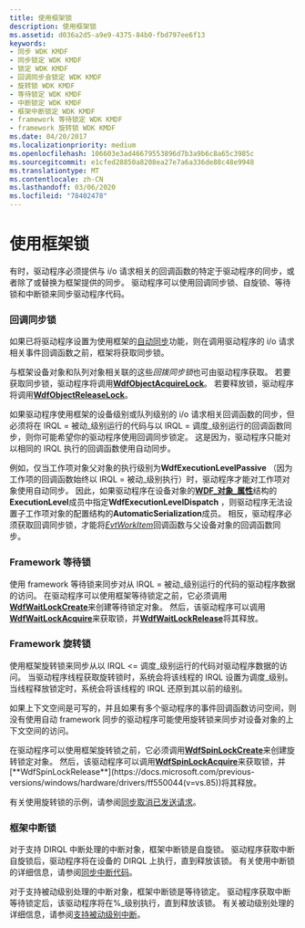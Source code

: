 ```yaml
---
title: 使用框架锁
description: 使用框架锁
ms.assetid: d036a2d5-a9e9-4375-84b0-fbd797ee6f13
keywords:
- 同步 WDK KMDF
- 同步锁定 WDK KMDF
- 锁定 WDK KMDF
- 回调同步会锁定 WDK KMDF
- 旋转锁 WDK KMDF
- 等待锁定 WDK KMDF
- 中断锁定 WDK KMDF
- 框架中断锁定 WDK KMDF
- framework 等待锁定 WDK KMDF
- framework 旋转锁 WDK KMDF
ms.date: 04/20/2017
ms.localizationpriority: medium
ms.openlocfilehash: 106603e3ad46679553896d7b3a9b6c8a65c3985c
ms.sourcegitcommit: e1cfed28850a8208ea27e7a6a336de88c48e9948
ms.translationtype: MT
ms.contentlocale: zh-CN
ms.lasthandoff: 03/06/2020
ms.locfileid: "78402478"
---
```

# <a name="using-framework-locks"></a>使用框架锁


有时，驱动程序必须提供与 i/o 请求相关的回调函数的特定于驱动程序的同步，或者除了或替换为框架提供的同步。 驱动程序可以使用回调同步锁、自旋锁、等待锁和中断锁来同步驱动程序代码。

### <a name="callback-synchronization-locks"></a>回调同步锁

如果已将驱动程序设置为使用框架的[自动同步](using-automatic-synchronization.md)功能，则在调用驱动程序的 i/o 请求相关事件回调函数之前，框架将获取同步锁。

与框架设备对象和队列对象相关联的这些*回拨同步锁*也可由驱动程序获取。 若要获取同步锁，驱动程序将调用[**WdfObjectAcquireLock**](https://msdn.microsoft.com/library/windows/hardware/ff548721)。 若要释放锁，驱动程序将调用[**WdfObjectReleaseLock**](https://msdn.microsoft.com/library/windows/hardware/ff548765)。

如果驱动程序使用框架的设备级别或队列级别的 i/o 请求相关回调函数的同步，但必须将在 IRQL = 被动\_级别运行的代码与以 IRQL = 调度\_级别运行的回调函数同步，则你可能希望你的驱动程序使用回调同步锁定。 这是因为，驱动程序只能对以相同的 IRQL 执行的回调函数使用自动同步。

例如，仅当工作项对象父对象的执行级别为**WdfExecutionLevelPassive** （因为工作项的回调函数始终以 IRQL = 被动\_级别执行）时，驱动程序才能对工作项对象使用自动同步。 因此，如果驱动程序在设备对象的[**WDF\_对象\_属性**](https://docs.microsoft.com/windows-hardware/drivers/ddi/wdfobject/ns-wdfobject-_wdf_object_attributes)结构的**ExecutionLevel**成员中指定**WdfExecutionLevelDispatch** ，则驱动程序无法设置子工作项对象的配置结构的**AutomaticSerialization**成员。 相反，驱动程序必须获取回调同步锁，才能将[*EvtWorkItem*](https://docs.microsoft.com/windows-hardware/drivers/ddi/wdfworkitem/nc-wdfworkitem-evt_wdf_workitem)回调函数与父设备对象的回调函数同步。

### <a name="framework-wait-locks"></a>Framework 等待锁

使用 framework 等待锁来同步对从 IRQL = 被动\_级别运行的代码的驱动程序数据的访问。 在驱动程序可以使用框架等待锁定之前，它必须调用[**WdfWaitLockCreate**](https://docs.microsoft.com/windows-hardware/drivers/ddi/wdfsync/nf-wdfsync-wdfwaitlockcreate)来创建等待锁定对象。 然后，该驱动程序可以调用[**WdfWaitLockAcquire**](https://msdn.microsoft.com/library/windows/hardware/ff551168)来获取锁，并[**WdfWaitLockRelease**](https://docs.microsoft.com/windows-hardware/drivers/ddi/wdfsync/nf-wdfsync-wdfwaitlockrelease)将其释放。

### <a href="" id="framework-spin-locks"></a>Framework 旋转锁

使用框架旋转锁来同步从以 IRQL &lt;= 调度\_级别运行的代码对驱动程序数据的访问。 当驱动程序线程获取旋转锁时，系统会将该线程的 IRQL 设置为调度\_级别。 当线程释放锁定时，系统会将该线程的 IRQL 还原到其以前的级别。

如果上下文空间是可写的，并且如果有多个驱动程序的事件回调函数访问空间，则没有使用自动 framework 同步的驱动程序可能使用旋转锁来同步对设备对象的上下文空间的访问。

在驱动程序可以使用框架旋转锁之前，它必须调用[**WdfSpinLockCreate**](https://docs.microsoft.com/windows-hardware/drivers/ddi/wdfsync/nf-wdfsync-wdfspinlockcreate)来创建旋转锁定对象。 然后，该驱动程序可以调用[**WdfSpinLockAcquire**](https://docs.microsoft.com/previous-versions/windows/hardware/drivers/ff550040(v=vs.85))来获取锁，并[**WdfSpinLockRelease**](https://docs.microsoft.com/previous-versions/windows/hardware/drivers/ff550044(v=vs.85))将其释放。

有关使用旋转锁的示例，请参阅[同步取消已发送请求](synchronizing-cancellation-of-sent-requests.md)。

### <a name="framework-interrupt-locks"></a>框架中断锁

对于支持 DIRQL 中断处理的中断对象，框架中断锁是自旋锁。 驱动程序获取中断自旋锁后，驱动程序将在设备的 DIRQL 上执行，直到释放该锁。 有关使用中断锁的详细信息，请参阅[同步中断代码](synchronizing-interrupt-code.md)。

对于支持被动级别处理的中断对象，框架中断锁是等待锁定。 驱动程序获取中断等待锁定后，该驱动程序将在%\_级别执行，直到释放该锁。 有关被动级别处理的详细信息，请参阅[支持被动级别中断](supporting-passive-level-interrupts.md)。

 

 





